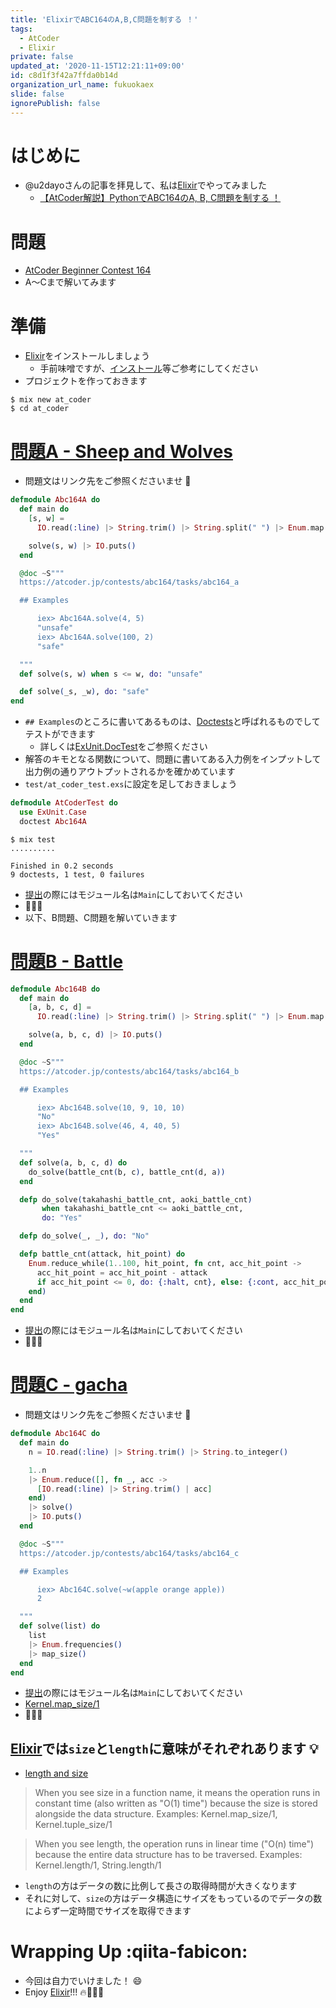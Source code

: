 ```yaml
---
title: 'ElixirでABC164のA,B,C問題を制する ！'
tags:
  - AtCoder
  - Elixir
private: false
updated_at: '2020-11-15T12:21:11+09:00'
id: c8d1f3f42a7ffda0b14d
organization_url_name: fukuokaex
slide: false
ignorePublish: false
---
```

# はじめに

- @u2dayoさんの記事を拝見して、私は[Elixir](https://elixir-lang.org/)でやってみました
    - [【AtCoder解説】PythonでABC164のA, B, C問題を制する ！](https://qiita.com/u2dayo/items/ed686afffea40c9253ba)

# 問題
- [AtCoder Beginner Contest 164](https://atcoder.jp/contests/abc164)
- A〜Cまで解いてみます

# 準備
- [Elixir](https://elixir-lang.org/)をインストールしましょう
    - 手前味噌ですが、[インストール](https://qiita.com/torifukukaiou/items/d04d0273749c41eb50af#0-%E3%82%A4%E3%83%B3%E3%82%B9%E3%83%88%E3%83%BC%E3%83%AB)等ご参考にしてください
- プロジェクトを作っておきます

```console
$ mix new at_coder
$ cd at_coder
```

# [問題A - Sheep and Wolves](https://atcoder.jp/contests/abc164/tasks/abc164_a)
- 問題文はリンク先をご参照くださいませ :bow:

```elixir:lib/abc_164_a.ex
defmodule Abc164A do
  def main do
    [s, w] =
      IO.read(:line) |> String.trim() |> String.split(" ") |> Enum.map(&String.to_integer/1)

    solve(s, w) |> IO.puts()
  end

  @doc ~S"""
  https://atcoder.jp/contests/abc164/tasks/abc164_a

  ## Examples

      iex> Abc164A.solve(4, 5)
      "unsafe"
      iex> Abc164A.solve(100, 2)
      "safe"

  """
  def solve(s, w) when s <= w, do: "unsafe"

  def solve(_s, _w), do: "safe"
end
```

- `## Examples`のところに書いてあるものは、[Doctests](https://elixir-lang.org/getting-started/mix-otp/docs-tests-and-with.html#doctests)と呼ばれるものでしてテストができます
    - 詳しくは[ExUnit.DocTest](https://hexdocs.pm/ex_unit/ExUnit.DocTest.html)をご参照ください
- 解答のキモとなる関数について、問題に書いてある入力例をインプットして出力例の通りアウトプットされるかを確かめています
- `test/at_coder_test.exs`に設定を足しておきましょう

```elixir:test/at_coder_test.exs
defmodule AtCoderTest do
  use ExUnit.Case
  doctest Abc164A
```

```console
$ mix test
..........

Finished in 0.2 seconds
9 doctests, 1 test, 0 failures
```

- [提出](https://atcoder.jp/contests/abc164/submissions/17207064)の際にはモジュール名は`Main`にしておいてください
- :tada::tada::tada:
- 以下、B問題、C問題を解いていきます

# [問題B - Battle](https://atcoder.jp/contests/abc164/tasks/abc164_b)

```elixir:lib/abc_164_b.ex
defmodule Abc164B do
  def main do
    [a, b, c, d] =
      IO.read(:line) |> String.trim() |> String.split(" ") |> Enum.map(&String.to_integer/1)

    solve(a, b, c, d) |> IO.puts()
  end

  @doc ~S"""
  https://atcoder.jp/contests/abc164/tasks/abc164_b

  ## Examples

      iex> Abc164B.solve(10, 9, 10, 10)
      "No"
      iex> Abc164B.solve(46, 4, 40, 5)
      "Yes"

  """
  def solve(a, b, c, d) do
    do_solve(battle_cnt(b, c), battle_cnt(d, a))
  end

  defp do_solve(takahashi_battle_cnt, aoki_battle_cnt)
       when takahashi_battle_cnt <= aoki_battle_cnt,
       do: "Yes"

  defp do_solve(_, _), do: "No"

  defp battle_cnt(attack, hit_point) do
    Enum.reduce_while(1..100, hit_point, fn cnt, acc_hit_point ->
      acc_hit_point = acc_hit_point - attack
      if acc_hit_point <= 0, do: {:halt, cnt}, else: {:cont, acc_hit_point}
    end)
  end
end
```

- [提出](https://atcoder.jp/contests/abc164/submissions/17206997)の際にはモジュール名は`Main`にしておいてください
- :tada::tada::tada:


# [問題C - gacha](https://atcoder.jp/contests/abc164/tasks/abc164_c)
- 問題文はリンク先をご参照くださいませ :bow:


```elixir:lib/abc_164_c.ex
defmodule Abc164C do
  def main do
    n = IO.read(:line) |> String.trim() |> String.to_integer()

    1..n
    |> Enum.reduce([], fn _, acc ->
      [IO.read(:line) |> String.trim() | acc]
    end)
    |> solve()
    |> IO.puts()
  end

  @doc ~S"""
  https://atcoder.jp/contests/abc164/tasks/abc164_c

  ## Examples

      iex> Abc164C.solve(~w(apple orange apple))
      2

  """
  def solve(list) do
    list
    |> Enum.frequencies()
    |> map_size()
  end
end
```

- [提出](https://atcoder.jp/contests/abc164/submissions/17206839)の際にはモジュール名は`Main`にしておいてください
- [Kernel.map_size/1](https://hexdocs.pm/elixir/Kernel.html#map_size/1)
- :tada::tada::tada: 

## [Elixir](https://elixir-lang.org/)では`size`と`length`に意味がそれぞれあります 💡
- [length and size](https://hexdocs.pm/elixir/naming-conventions.html#length-and-size)

> When you see size in a function name, it means the operation runs in constant time (also written as "O(1) time") because the size is stored alongside the data structure.
> Examples: Kernel.map_size/1, Kernel.tuple_size/1

> When you see length, the operation runs in linear time ("O(n) time") because the entire data structure has to be traversed.
> Examples: Kernel.length/1, String.length/1

- `length`の方はデータの数に比例して長さの取得時間が大きくなります
- それに対して、`size`の方はデータ構造にサイズをもっているのでデータの数によらず一定時間でサイズを取得できます

# Wrapping Up :qiita-fabicon: 
- 今回は自力でいけました！ :smile: 
- Enjoy [Elixir](https://elixir-lang.org/)!!! :fire::rocket::rocket::rocket:
